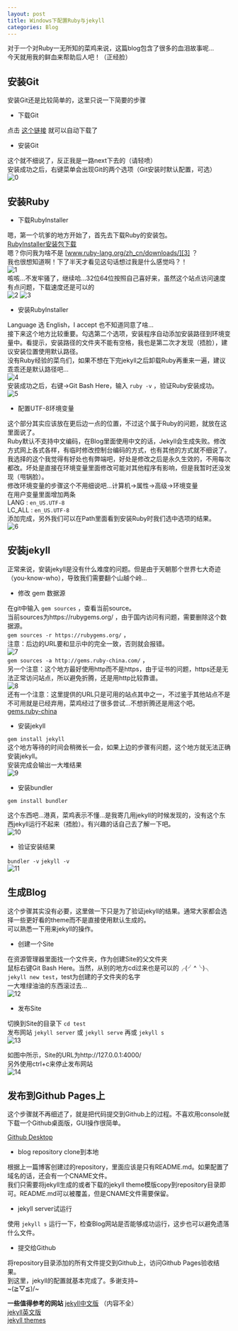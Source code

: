 ```yaml
---
layout: post
title: Windows下配置Ruby与jekyll
categories: Blog
---
```


对于一个对Ruby一无所知的菜鸡来说，这篇blog包含了很多的血泪故事呢...  
今天就用我的鲜血来帮助后人吧！（正经脸）

## 安装Git

安装Git还是比较简单的，这里只说一下简要的步骤

* 下载Git

点击 [这个链接][1] 就可以自动下载了

* 安装Git

 这个就不细说了，反正我是一路next下去的（请轻喷）  
 安装成功之后，右键菜单会出现Git的两个选项（Git安装时默认配置，可选）  
 ![0](/resource/2017-03-13-Ruby-Jekyll/0.png)

## 安装Ruby

* 下载RubyInstaller

嗯，第一个坑爹的地方开始了，首先去下载Ruby的安装包。  
[RubyInstaller安装包下载][2]  
嗯？你问我为啥不是 [www.ruby-lang.org/zh_cn/downloads/][3] ？  
我也很想知道啊！下了半天才看见这句话想过我是什么感觉吗？！  
![1](/resource/2017-03-13-Ruby-Jekyll/1.png)  
咳咳...不发牢骚了，继续哈...32位64位按照自己喜好来，虽然这个站点访问速度有点问题，下载速度还是可以的  
![2](/resource/2017-03-13-Ruby-Jekyll/2.png)
![3](/resource/2017-03-13-Ruby-Jekyll/3.png)

* 安装RubyInstaller

Language 选 English，I accept 也不知道同意了啥...  
接下来这个地方比较重要。勾选第二个选项，安装程序自动添加安装路径到环境变量中。看提示，安装路径的文件夹不能有空格，我也是第二次才发现（捂脸），建议安装位置使用默认路径。  
没有Ruby经验的菜鸟们，如果不想在下完jekyll之后卸载Ruby再重来一遍，建议乖乖还是默认路径吧...  
![4](/resource/2017-03-13-Ruby-Jekyll/4.png)  
安装成功之后，右键->Git Bash Here，输入 `ruby -v` ，验证Ruby安装成功。  
![5](/resource/2017-03-13-Ruby-Jekyll/5.png)

* 配置UTF-8环境变量

这个部分其实应该放在更后边一点的位置，不过这个属于Ruby的问题，就放在这里面说了。  
Ruby默认不支持中文编码，在Blog里面使用中文的话，Jekyll会生成失败。修改方式网上各式各样，有临时修改控制台编码的方式，也有其他的方式就不细说了。  
我选择的这个我觉得有好处也有弊端吧，好处是修改之后是永久生效的，不用每次都改。坏处是直接在环境变量里面修改可能对其他程序有影响，但是我暂时还没发现（甩锅脸）。  
修改环境变量的步骤这个不用细说吧...计算机->属性->高级->环境变量  
在用户变量里面增加两条  
LANG : `en_US.UTF-8`  
LC_ALL : `en_US.UTF-8`  
添加完成，另外我们可以在Path里面看到安装Ruby时我们选中选项的结果。  
![6](/resource/2017-03-13-Ruby-Jekyll/6.png)

## 安装jekyll

正常来说，安装jekyll是没有什么难度的问题。但是由于天朝那个世界七大奇迹（you-know-who），导致我们需要翻个山越个岭...

* 修改 gem 数据源

在git中输入 `gem sources` ，查看当前source。  
当前sources为https://rubygems.org/ ，由于国内访问有问题，需要删除这个数据源。  
`gem sources -r https://rubygems.org/` ，  
注意：后边的URL要和显示中的完全一致，否则就会报错。  
![7](/resource/2017-03-13-Ruby-Jekyll/7.png)  
`gem sources -a http://gems.ruby-china.com/` ，    
另一个注意：这个地方最好使用http而不是https，由于证书的问题，https还是无法正常访问站点，所以避免折腾，还是用http比较靠谱。  
![8](/resource/2017-03-13-Ruby-Jekyll/8.png)  
还有一个注意：这里提供的URL只是可用的站点其中之一，不过鉴于其他站点不是不可用就是已经弃用，菜鸡经过了很多尝试...不想折腾还是用这个吧。  
[gems.ruby-china][4]

* 安装jekyll

`gem install jekyll`  
这个地方等待的时间会稍微长一会，如果上边的步骤有问题，这个地方就无法正确安装jekyll。  
安装完成会输出一大堆结果  
![9](/resource/2017-03-13-Ruby-Jekyll/9.png)

* 安装bundler

`gem install bundler`

这个东西吧...港真，菜鸡表示不懂...是我寄几用jekyll的时候发现的，没有这个东西jekyll运行不起来（捂脸）。有兴趣的话自己去了解一下吧。  
![10](/resource/2017-03-13-Ruby-Jekyll/10.png)  

* 验证安装结果

`bundler -v`
`jekyll -v`  
![11](/resource/2017-03-13-Ruby-Jekyll/11.png)

## 生成Blog

这个步骤其实没有必要，这里做一下只是为了验证jekyll的结果。通常大家都会选择一些更好看的theme而不是直接使用默认生成的。  
可以熟悉一下用来jekyll的操作。

* 创建一个Site

在资源管理器里面找一个文件夹，作为创建Site的父文件夹  
鼠标右键Git Bash Here。当然，从别的地方cd过来也是可以的╭(╯^╰)╮  
`jekyll new test`，test为创建的子文件夹的名字  
一大堆绿油油的东西滚过去...  
![12](/resource/2017-03-13-Ruby-Jekyll/12.png)

* 发布Site

切换到Site的目录下 `cd test`  
发布网站 `jekyll server` 或 `jekyll serve` 再或 `jekyll s`  
![13](/resource/2017-03-13-Ruby-Jekyll/13.png)

如图中所示，Site的URL为http://127.0.0.1:4000/  
另外使用ctrl+c来停止发布网站  
![14](/resource/2017-03-13-Ruby-Jekyll/14.png)

## 发布到Github Pages上

这个步骤就不再细述了，就是把代码提交到Github上的过程。不喜欢用console就下载一个Github桌面版，GUI操作很简单。

[Github Desktop][5]

* blog repository clone到本地

根据上一篇博客创建过的repository，里面应该是只有README.md。如果配置了域名的话，还会有一个CNAME文件。  
我们只需要将jekyll生成的或者下载的jekyll theme模版copy到repository目录即可。README.md可以被覆盖，但是CNAME文件需要保留。

* jekyll server试运行

使用 `jekyll s` 运行一下，检查Blog网站是否能够成功运行，这步也可以避免遗落什么文件。

* 提交给Github

将repository目录添加的所有文件提交到Github上，访问Github Pages验收结果。  
到这里，jekyll的配置就基本完成了。多谢支持~  
~\(≧▽≦)/~

**一些值得参考的网站**
[jekyll中文版][6] （内容不全）  
[jekyll英文版][7]  
[jekyll themes][8]

[1]: https://git-scm.com/download/win
[2]: http://rubyinstaller.org/downloads/
[3]: http://www.ruby-lang.org/zh_cn/downloads/
[4]: https://gems.ruby-china.com/
[5]: https://desktop.github.com/
[6]: http://jekyll.com.cn/
[7]: http://jekyllrb.com/
[8]: http://jekyllthemes.org/
